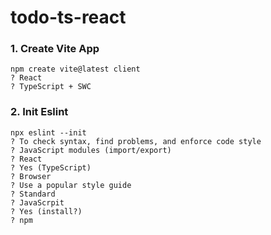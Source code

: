 # todo-ts-react

### 1. Create Vite App
    npm create vite@latest client
    ? React
    ? TypeScript + SWC

### 2. Init Eslint
    npx eslint --init
    ? To check syntax, find problems, and enforce code style
    ? JavaScript modules (import/export)
    ? React
    ? Yes (TypeScript)
    ? Browser
    ? Use a popular style guide
    ? Standard
    ? JavaScrpit
    ? Yes (install?)
    ? npm